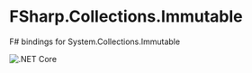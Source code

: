 # FSharp.Collections.Immutable

F# bindings for System.Collections.Immutable

![.NET Core](https://github.com/vilinski/FSharp.Collections.Immutable/workflows/.NET%20Core/badge.svg)
